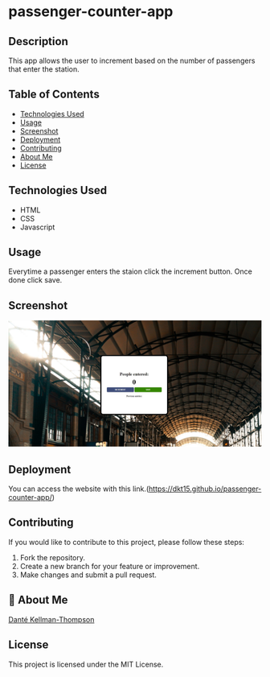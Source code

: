 # passenger-counter-app

## Description

This app allows the user to increment based on the number of passengers that enter the station.

## Table of Contents

- [Technologies Used](#technology)
- [Usage](#usage)
- [Screenshot](#screenshot)
- [Deployment](#deployment)
- [Contributing](#contributing)
- [About Me](#aboutme)
- [License](#license)

## Technologies Used

- HTML
- CSS
- Javascript

## Usage

Everytime a passenger enters the staion click the increment button. Once done click save.

## Screenshot

![Passenger counter Image.](/assets/passenger-counter.jpg)

## Deployment

You can access the website with this link.(https://dkt15.github.io/passenger-counter-app/)

## Contributing

If you would like to contribute to this project, please follow these steps:

1. Fork the repository.
2. Create a new branch for your feature or improvement.
3. Make changes and submit a pull request.

## 🚀 About Me

[Danté Kellman-Thompson](https://github.com/DKT15)

## License

This project is licensed under the MIT License.
